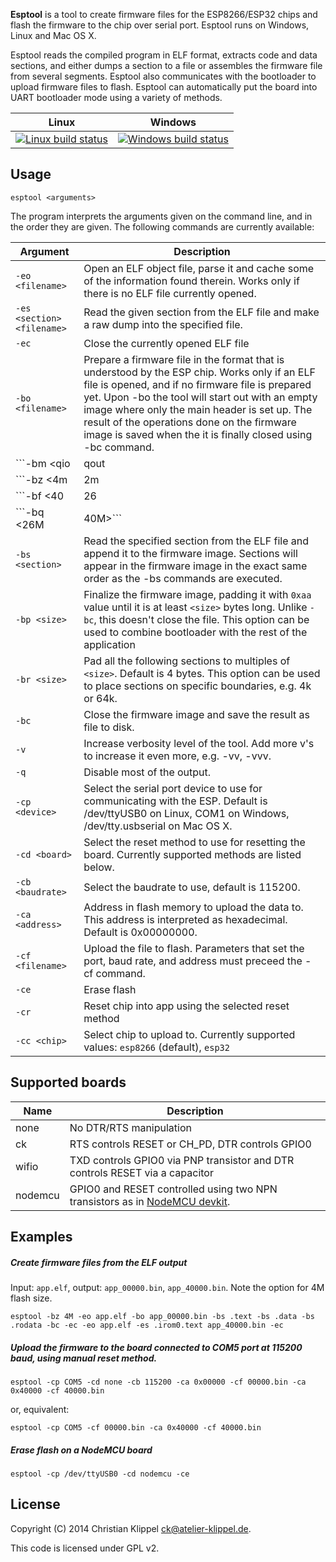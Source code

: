 **Esptool** is a tool to create firmware files for the ESP8266/ESP32 chips and flash the firmware to the chip over serial port. Esptool runs on Windows, Linux and Mac OS X.

Esptool reads the compiled program in ELF format, extracts code and data sections, and either dumps a section to a file or assembles the firmware file from several segments. Esptool also communicates with the bootloader to upload firmware files to flash. Esptool can automatically put the board into UART bootloader mode using a variety of methods.

Linux|Windows
----- | ------
[![Linux build status](http://img.shields.io/travis/igrr/esptool-ck.svg)](https://travis-ci.org/igrr/esptool-ck) | [![Windows build status](http://img.shields.io/appveyor/ci/igrr/esptool-ck.svg)](https://ci.appveyor.com/project/igrr/esptool-ck)


Usage
-----
```
esptool <arguments>
```

The program interprets the arguments given on the command line, and in the order they are given.
The following commands are currently available:

Argument | Description
---------|-------------
```-eo <filename>``` | Open an ELF object file, parse it and cache some of the information found therein. Works only if there is no ELF file currently opened.
```-es <section> <filename>``` | Read the given section from the ELF file and make a raw dump into the specified file.
```-ec``` | Close the currently opened ELF file
```-bo <filename> ```| Prepare a firmware file in the format that is understood by the ESP chip. Works only if an ELF file is opened, and if no firmware file is prepared yet. Upon -bo the tool will start out with an empty image where only the main header is set up. The result of the operations done on the firmware image is saved when the it is finally closed using -bc command.
```-bm <qio|qout|dio|dout>``` | Set the flash chip interface mode. Default is QIO. This parameter is stored in the binary image header, along with the flash size and flash frequency. The ROM bootloader in the ESP chip uses the value of these parameters in order to know how to talk to the flash chip.
```-bz <4m|2m|8m|16m|32m|16m-c1|32m-c1|32m-c2>``` | Set the flash chip size. Default is 8M.
```-bf <40|26|20|80>``` | Set the flash chip frequency, in MHz. Default is 40M.
```-bq <26M|40M>``` | Set the external quartz frequency, in MHz. Default is 26M (not tested).
```-bs <section>``` | Read the specified section from the ELF file and append it to the firmware image. Sections will appear in the firmware image in the exact same order as the -bs commands are executed.
```-bp <size>``` | Finalize the firmware image, padding it with `0xaa` value until it is at least `<size>` bytes long. Unlike `-bc`, this doesn't close the file. This option can be used to combine bootloader with the rest of the application
```-br <size>``` | Pad all the following sections to multiples of `<size>`. Default is 4 bytes. This option can be used to place sections on specific boundaries, e.g. 4k or 64k.
```-bc``` | Close the firmware image and save the result as file to disk.
```-v``` | Increase verbosity level of the tool. Add more v's to increase it even more, e.g. -vv, -vvv.
```-q``` | Disable most of the output.
```-cp <device>``` | Select the serial port device to use for communicating with the ESP. Default is /dev/ttyUSB0 on Linux, COM1 on Windows, /dev/tty.usbserial on Mac OS X.
```-cd <board>``` | Select the reset method to use for resetting the board. Currently supported methods are listed below.
```-cb <baudrate>``` | Select the baudrate to use, default is 115200.
```-ca <address>``` | Address in flash memory to upload the data to. This address is interpreted as hexadecimal. Default is 0x00000000.
```-cf <filename>``` | Upload the file to flash. Parameters that set the port, baud rate, and address must preceed the -cf command.
```-ce``` | Erase flash
```-cr``` | Reset chip into app using the selected reset method
```-cc <chip>``` | Select chip to upload to. Currently supported values: `esp8266` (default), `esp32`

Supported boards
----------------

Name       | Description
-----------|-------------
none       | No DTR/RTS manipulation
ck         | RTS controls RESET or CH_PD, DTR controls GPIO0
wifio      | TXD controls GPIO0 via PNP transistor and DTR controls RESET via a capacitor
nodemcu    | GPIO0 and RESET controlled using two NPN transistors as in [NodeMCU devkit](https://raw.githubusercontent.com/nodemcu/nodemcu-devkit/master/Documents/NODEMCU_DEVKIT_SCH.png).

Examples
--------

##### Create firmware files from the ELF output
Input: ```app.elf```, output: ```app_00000.bin```, ```app_40000.bin```.
Note the option for 4M flash size.
```
esptool -bz 4M -eo app.elf -bo app_00000.bin -bs .text -bs .data -bs .rodata -bc -ec -eo app.elf -es .irom0.text app_40000.bin -ec
```

##### Upload the firmware to the board connected to COM5 port at 115200 baud, using manual reset method.
```
esptool -cp COM5 -cd none -cb 115200 -ca 0x00000 -cf 00000.bin -ca 0x40000 -cf 40000.bin
```
or, equivalent:
```
esptool -cp COM5 -cf 00000.bin -ca 0x40000 -cf 40000.bin
```

##### Erase flash on a NodeMCU board
```
esptool -cp /dev/ttyUSB0 -cd nodemcu -ce
```

License
-------
Copyright (C) 2014 Christian Klippel <ck@atelier-klippel.de>.

This code is licensed under GPL v2.
